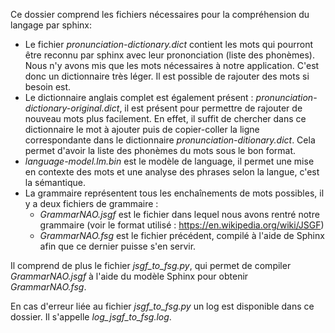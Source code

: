 Ce dossier comprend les fichiers nécessaires pour la compréhension du langage par sphinx:

* Le fichier *pronunciation-dictionary.dict* contient les mots qui pourront être reconnu par sphinx avec leur prononciation (liste des phonèmes). Nous n'y avons mis que les mots nécessaires à notre application. C'est donc un dictionnaire très léger. Il est possible de rajouter des mots si besoin est.
* Le dictionnaire anglais complet est également présent : *pronunciation-dictionary-original.dict*, il est présent pour permettre de rajouter de nouveau mots plus facilement. En effet, il suffit de chercher dans ce dictionnaire le mot à ajouter puis de copier-coller la ligne correspondante dans le dictionnaire *pronunciation-ditionary.dict*. Cela permet d'avoir la liste des phonèmes du mots sous le bon format.
* *language-model.lm.bin* est le modèle de language, il permet une mise en contexte des mots et une analyse des phrases selon la langue, c'est la sémantique.
* La grammaire représentent tous les enchaînements de mots possibles, il y a deux fichiers de grammaire :
	* *GrammarNAO.jsgf* est le fichier dans lequel nous avons rentré notre grammaire (voir le format utilisé : https://en.wikipedia.org/wiki/JSGF)
	* *GrammarNAO.fsg* est le fichier précédent, compilé à l'aide de Sphinx afin que ce dernier puisse s'en servir.

Il comprend de plus le fichier *jsgf_to_fsg.py*, qui permet de compiler *GrammarNAO.jsgf* à l'aide du modèle Sphinx pour obtenir *GrammarNAO.fsg*.

En cas d'erreur liée au fichier *jsgf_to_fsg.py* un log est disponible dans ce dossier. Il s'appelle *log_jsgf_to_fsg.log*.
